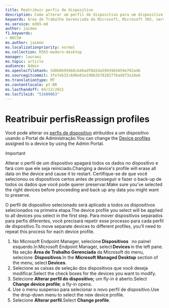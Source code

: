 ```yaml
---
title: Reatribuir perfis de dispositivo
description: Como alterar um perfil de dispositivo para um dispositivo
keywords: Área de Trabalho Gerenciada da Microsoft, Microsoft 365, serviço, documentação
ms.service: m365-md
author: jaimeo
f1.keywords:
- NOCSH
ms.author: jaimeo
ms.localizationpriority: normal
ms.collection: M365-modern-desktop
manager: laurawi
ms.topic: article
audience: Admin
ms.openlocfilehash: 5d8b0b95668cb46adf8d2da59939b5659e702ad6
ms.sourcegitcommit: 3fe7eb32c8d6e01e190b2b782827fbadd73a18e6
ms.translationtype: MT
ms.contentlocale: pt-BR
ms.lasthandoff: 04/13/2021
ms.locfileid: "51689863"
---
```

# <a name="reassign-profiles"></a><span data-ttu-id="31ca5-104">Reatribuir perfis</span><span class="sxs-lookup"><span data-stu-id="31ca5-104">Reassign profiles</span></span>

<span data-ttu-id="31ca5-105">Você pode alterar os [perfis de dispositivo](../service-description/profiles.md) atribuídos a um dispositivo usando o Portal de Administração.</span><span class="sxs-lookup"><span data-stu-id="31ca5-105">You can change the [Device profiles](../service-description/profiles.md) assigned to a device by using the Admin Portal.</span></span>

> [!IMPORTANT]
> <span data-ttu-id="31ca5-106">Alterar o perfil de um dispositivo apagará todos os dados no dispositivo e fará com que ele seja reiniciado.</span><span class="sxs-lookup"><span data-stu-id="31ca5-106">Changing a device's profile will erase all data on the device and cause it to restart.</span></span> <span data-ttu-id="31ca5-107">Certifique-se de que você selecionou os dispositivos certos antes de prosseguir e fazer o back-up de todos os dados que você pode querer preservar.</span><span class="sxs-lookup"><span data-stu-id="31ca5-107">Make sure you’ve selected the right devices before proceeding and back up any data you might want to preserve.</span></span>

<span data-ttu-id="31ca5-108">O perfil de dispositivo selecionado será aplicado a todos os dispositivos selecionados na primeira etapa.</span><span class="sxs-lookup"><span data-stu-id="31ca5-108">The device profile you select will be applied to all devices you select in the first step.</span></span> <span data-ttu-id="31ca5-109">Para mover dispositivos separados para perfis diferentes, você precisará repetir esse processo para cada perfil de dispositivo.</span><span class="sxs-lookup"><span data-stu-id="31ca5-109">To move separate devices to different profiles, you’ll need to repeat this process for each device profile.</span></span> 

1. <span data-ttu-id="31ca5-110">No Microsoft Endpoint Manager, selecione **Dispositivos**   no painel esquerdo.</span><span class="sxs-lookup"><span data-stu-id="31ca5-110">In Microsoft Endpoint Manager, select **Devices** in the left pane.</span></span> <span data-ttu-id="31ca5-111">Na seção **Área de Trabalho Gerenciada** da Microsoft do menu, selecione  **Dispositivos**.</span><span class="sxs-lookup"><span data-stu-id="31ca5-111">In the **Microsoft Managed Desktop** section of the menu, select **Devices**.</span></span>  
2. <span data-ttu-id="31ca5-112">Selecione as caixas de seleção dos dispositivos que você deseja modificar.</span><span class="sxs-lookup"><span data-stu-id="31ca5-112">Select the check boxes for the devices you want to modify.</span></span> 
3. <span data-ttu-id="31ca5-113">Selecione **Alterar perfil do dispositivo;** um fly-in é aberto.</span><span class="sxs-lookup"><span data-stu-id="31ca5-113">Select **Change device profile**; a fly-in opens.</span></span>
4. <span data-ttu-id="31ca5-114">Use o menu suspenso para selecionar o novo perfil de dispositivo.</span><span class="sxs-lookup"><span data-stu-id="31ca5-114">Use the drop-down menu to select the new device profile.</span></span>
5. <span data-ttu-id="31ca5-115">Selecione **Alterar perfil**.</span><span class="sxs-lookup"><span data-stu-id="31ca5-115">Select **Change profile**.</span></span>


